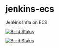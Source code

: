 # jenkins-ecs

Jenkins Infra on ECS

[![Build Status](http://ec2-34-235-135-93.compute-1.amazonaws.com:8080/job/test/badge/icon)](http://ec2-34-235-135-93.compute-1.amazonaws.com:8080/job/test/)

[![Build Status](http://ec2-34-235-135-93.compute-1.amazonaws.com:8080/buildStatus/icon?job=test)](http://ec2-34-235-135-93.compute-1.amazonaws.com:8080/job/test/)
